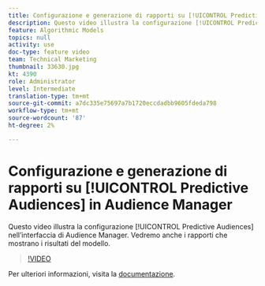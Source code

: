 ```yaml
---
title: Configurazione e generazione di rapporti su [!UICONTROL Predictive Audiences] in Audience Manager
description: Questo video illustra la configurazione [!UICONTROL Predictive Audiences] nell’interfaccia di Audience Manager. Vedremo anche i rapporti che mostrano i risultati del modello.
feature: Algorithmic Models
topics: null
activity: use
doc-type: feature video
team: Technical Marketing
thumbnail: 33630.jpg
kt: 4390
role: Administrator
level: Intermediate
translation-type: tm+mt
source-git-commit: a7dc335e75697a7b1720eccdadbb9605fdeda798
workflow-type: tm+mt
source-wordcount: '87'
ht-degree: 2%

---
```



# Configurazione e generazione di rapporti su [!UICONTROL Predictive Audiences] in Audience Manager

Questo video illustra la configurazione [!UICONTROL Predictive Audiences] nell’interfaccia di Audience Manager. Vedremo anche i rapporti che mostrano i risultati del modello.

>[!VIDEO](https://video.tv.adobe.com/v/33630/?quality=12)

Per ulteriori informazioni, visita la [documentazione](https://docs.adobe.com/content/help/en/audience-manager/user-guide/features/algorithmic-models/predictive-audiences/predictive-audiences.html).
